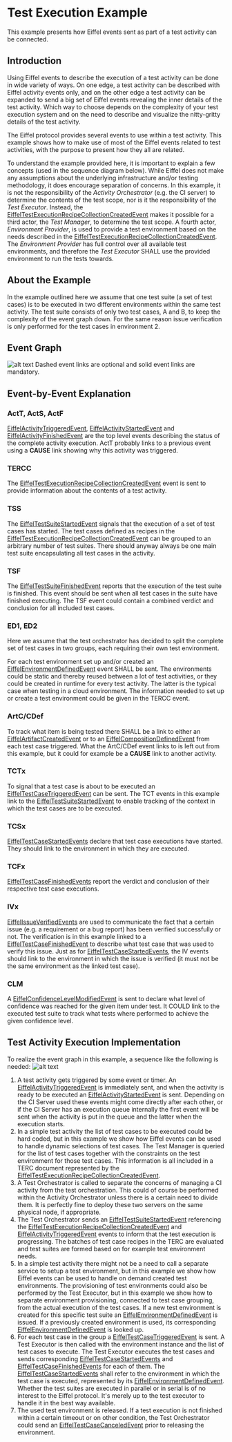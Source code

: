# Test Execution Example
This example presents how Eiffel events sent as part of a test activity can be connected.

## Introduction
Using Eiffel events to describe the execution of a test activity can be done in wide variety of ways. On one edge, a test activity can be described with Eiffel activity events only, and on the other edge a test activity can be expanded to send a big set of Eiffel events revealing the inner details of the test activity. Which way to choose depends on the complexity of your test execution system and on the need to describe and visualize the nitty-gritty details of the test activity.

The Eiffel protocol provides several events to use within a test activity. This example shows how to make use of most of the Eiffel events related to test activities, with the purpose to present how they all are related.

To understand the example provided here, it is important to explain a few concepts (used in the sequence diagram below). While Eiffel does not make any assumptions about the underlying infrastructure and/or testing methodology, it does encourage separation of concerns. In this example, it is not the responsibility of the _Activity Orchestrator_ (e.g. the CI server) to determine the contents of the test scope, nor is it the responsibility of the _Test Executor_. Instead, the [EiffelTestExecutionRecipeCollectionCreatedEvent](../eiffel-vocabulary/EiffelTestExecutionRecipeCollectionCreatedEvent.md) makes it possible for a third actor, the _Test Manager_, to determine the test scope. A fourth actor, _Environment Provider_, is used to provide a test environment based on the needs described in the [EiffelTestExecutionRecipeCollectionCreatedEvent](../eiffel-vocabulary/EiffelTestExecutionRecipeCollectionCreatedEvent.md). The _Environment Provider_ has full control over all available test environments, and therefore the _Test Executor_ SHALL use the provided environment to run the tests towards.

## About the Example
In the example outlined here we assume that one test suite (a set of test cases) is to be executed in two different environments within the same test activity. The test suite consists of only two test cases, A and B, to keep the complexity of the event graph down. For the same reason issue verification is only performed for the test cases in environment 2.

## Event Graph
![alt text](./test-execution.png "Event Graph of Test Execution Example")
Dashed event links are optional and solid event links are mandatory.

## Event-by-Event Explanation
### ActT, ActS, ActF
[EiffelActivityTriggeredEvent](../eiffel-vocabulary/EiffelActivityTriggeredEvent.md), [EiffelActivityStartedEvent](../eiffel-vocabulary/EiffelActivityStartedEvent.md) and [EiffelActivityFinishedEvent](../eiffel-vocabulary/EiffelActivityFinishedEvent.md) are the top level events describing the status of the complete activity execution. ActT probably links to a previous event using a __CAUSE__ link showing why this activity was triggered.

### TERCC
The [EiffelTestExecutionRecipeCollectionCreatedEvent](../eiffel-vocabulary/EiffelTestExecutionRecipeCollectionCreatedEvent.md) event is sent to provide information about the contents of a test activity.

### TSS
The [EiffelTestSuiteStartedEvent](../eiffel-vocabulary/EiffelTestSuiteStartedEvent.md) signals that the execution of a set of test cases has started. The test cases defined as recipes in the [EiffelTestExecutionRecipeCollectionCreatedEvent](../eiffel-vocabulary/EiffelTestExecutionRecipeCollectionCreatedEvent.md) can be grouped to an arbitrary number of test suites. There should anyway always be one main test suite encapsulating all test cases in the activity.

### TSF
The [EiffelTestSuiteFinishedEvent](../eiffel-vocabulary/EiffelTestSuiteFinishedEvent.md) reports that the execution of the test suite is finished. This event should be sent when all test cases in the suite have finished executing. The TSF event could contain a combined verdict and conclusion for all included test cases.

### ED1, ED2
Here we assume that the test orchestrator has decided to split the complete set of test cases in two groups, each requiring their own test environment.

For each test environment set up and/or created an [EiffelEnvironmentDefinedEvent](../eiffel-vocabulary/EiffelEnvironmentDefinedEvent.md) event SHALL be sent. The environments could be static and thereby reused between a lot of test activities, or they could be created in runtime for every test activity. The latter is the typical case when testing in a cloud environment. The information needed to set up or create a test environment could be given in the TERCC event.

### ArtC/CDef
To track what item is being tested there SHALL be a link to either an [EiffelArtifactCreatedEvent](../eiffel-vocabulary/EiffelArtifactCreatedEvent.md) or to an [EiffelCompositionDefinedEvent](../eiffel-vocabulary/EiffelCompositionDefinedEvent.md) from each test case triggered. What the ArtC/CDef event links to is left out from this example, but it could for example be a __CAUSE__ link to another activity.

### TCTx
To signal that a test case is about to be executed an [EiffelTestCaseTriggeredEvent](../eiffel-vocabulary/EiffelTestCaseTriggeredEvent.md) can be sent. The TCT events in this example link to the [EiffelTestSuiteStartedEvent](../eiffel-vocabulary/EiffelTestSuiteStartedEvent.md) to enable tracking of the context in which the test cases are to be executed.

### TCSx
[EiffelTestCaseStartedEvents](../eiffel-vocabulary/EiffelTestCaseStartedEvent.md) declare that test case executions have started. They should link to the environment in which they are executed.

### TCFx
[EiffelTestCaseFinishedEvents](../eiffel-vocabulary/EiffelTestCaseFinishedEvent.md) report the verdict and conclusion of their respective test case executions.

### IVx
[EiffelIssueVerifiedEvents](../eiffel-vocabulary/EiffelIssueVerifiedEvent.md) are used to communicate the fact that a certain issue (e.g. a requirement or a bug report) has been verified successfully or not. The verification is in this example linked to a [EiffelTestCaseFinishedEvent](../eiffel-vocabulary/EiffelTestCaseFinishedEvent.md) to describe what test  case that was used to verify this issue. Just as for [EiffelTestCaseStartedEvents](../eiffel-vocabulary/EiffelTestCaseStartedEvent.md), the IV events should link to the environment in which the issue is verified (it must not be the same environment as the linked test case).

### CLM
A [EiffelConfidenceLevelModifiedEvent](../eiffel-vocabulary/EiffelConfidenceLevelModifiedEvent.md) is sent to declare what level of confidence was reached for the given item under test. It COULD link to the executed test suite to track what tests where performed to achieve the given confidence level.

## Test Activity Execution Implementation
To realize the event graph in this example, a sequence like the following is needed:
![alt text](./test-execution-sequence.png "Sequence of Calls and Events of Test Execution Example")

1. A test activity gets triggered by some event or timer. An [EiffelActivityTriggeredEvent](../eiffel-vocabulary/EiffelActivityTriggeredEvent.md) is immediately sent, and when the activity is ready to be executed an [EiffelActivityStartedEvent](../eiffel-vocabulary/EiffelActivityStartedEvent.md) is sent. Depending on the CI Server used these events might come directly after each other, or if the CI Server has an execution queue internally the first event will be sent when the activity is put in the queue and the latter when the execution starts.
2. In a simple test activity the list of test cases to be executed could be hard coded, but in this example we show how Eiffel events can be used to handle dynamic selections of test cases. The Test Manager is queried for the list of test cases together with the constraints on the test environment for those test cases. This information is all included in a TERC document represented by the [EiffelTestExecutionRecipeCollectionCreatedEvent](../eiffel-vocabulary/EiffelTestExecutionRecipeCollectionCreatedEvent.md).
3. A Test Orchestrator is called to separate the concerns of managing a CI activity from the test orchestration. This could of course be performed within the Activity Orchestrator unless there is a certain need to divide them. It is perfectly fine to deploy these two servers on the same physical node, if appropriate.
4. The Test Orchestrator sends an [EiffelTestSuiteStartedEvent](../eiffel-vocabulary/EiffelTestSuiteStartedEvent.md) referencing the [EiffelTestExecutionRecipeCollectionCreatedEvent](../eiffel-vocabulary/EiffelTestExecutionRecipeCollectionCreatedEvent.md) and [EiffelActivityTriggeredEvent](../eiffel-vocabulary/EiffelActivityTriggeredEvent.md) events to inform that the test execution is progressing. The batches of test case recipes in the TERC are evaluated and test suites are formed based on for example test environment needs.
5. In a simple test activity there might not be a need to call a separate service to setup a test environment, but in this example we show how Eiffel events can be used to handle on demand created test environments. The provisioning of test environments could also be performed by the Test Executor, but in this example we show how to separate environment provisioning, connected to test case grouping, from the actual execution of the test cases. If a new test environment is created for this specific test suite an [EiffelEnvironmentDefinedEvent](../eiffel-vocabulary/EiffelEnvironmentDefinedEvent.md) is issued. If a previously created environment is used, its corresponding [EiffelEnvironmentDefinedEvent](../eiffel-vocabulary/EiffelEnvironmentDefinedEvent.md) is looked up.
6. For each test case in the group a [EiffelTestCaseTriggeredEvent](../eiffel-vocabulary/EiffelTestCaseTriggeredEvent.md) is sent. A Test Executor is then called with the environment instance and the list of test cases to execute. The Test Executor executes the test cases and sends corresponding [EiffelTestCaseStartedEvents](../eiffel-vocabulary/EiffelTestCaseStartedEvent.md) and [EiffelTestCaseFinishedEvents](../eiffel-vocabulary/EiffelTestCaseFinishedEvent.md) for each of them. The [EiffelTestCaseStartedEvents](../eiffel-vocabulary/EiffelTestCaseStartedEvent.md) shall refer to the environment in which the test case is executed, represented by its [EiffelEnvironmentDefinedEvent](../eiffel-vocabulary/EiffelEnvironmentDefinedEvent.md). Whether the test suites are executed in parallel or in serial is of no interest to the Eiffel protocol. It's merely up to the test executor to handle it in the best way available.
7. The used test environment is released. If a test execution is not finished within a certain timeout or on other condition, the Test Orchestrator could send an [EiffelTestCaseCanceledEvent](../eiffel-vocabulary/EiffelTestCaseCanceledEvent.md) prior to releasing the environment.